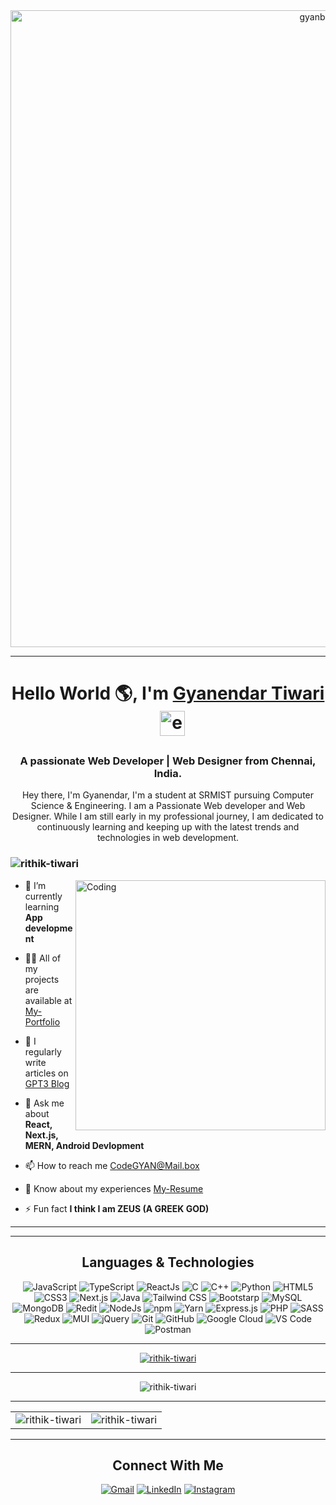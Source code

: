 <div align="center">
  <img width="1019" alt="gyanbanner_img" src="https://github.com/rithik-tiwari/rithik-tiwari/assets/93036942/a8db12b5-3adb-4715-a20c-aa1d04600424">
</div>

<hr/>

<h1 align="center">Hello World 🌎, I'm <a href="https://rithik-tiwari.github.io/dev_portfolio">Gyanendar Tiwari</a> &nbsp; <img alt="emoji" width="40" src="https://media.giphy.com/media/v1.Y2lkPTc5MGI3NjExZjByMXhnYnR2eTN1NTQzdW9tNHk3ZXk3cDllaHM2eDA4M296bXprZyZlcD12MV9pbnRlcm5hbF9naWZfYnlfaWQmY3Q9Zw/WtOkaikiwaR87ZvAFH/giphy.gif" /></h1>

<h3 align="center">A passionate Web Developer | Web Designer from Chennai, India.</h3>


<div>
  <p align="center">
  Hey there, I'm Gyanendar, I'm a student at SRMIST pursuing Computer Science & Engineering. I am a Passionate Web developer and Web Designer. While I am still early in my professional journey, I am dedicated to continuously learning and keeping up with the latest trends and technologies in web development.
  </p>
</div>


<h3>
  <p align="left">
    <img src="https://komarev.com/ghpvc/?username=rithik-tiwari&label=Profile%20views&color=0e75b6&style=for-the-badge" alt="rithik-tiwari" />
  </p>
</h3>


<img align="right" alt="Coding" width="400" src="https://media.giphy.com/media/v1.Y2lkPTc5MGI3NjExMzRpN3pzMWZ6YXhnbm0xN212bGUzc2IwenI2MDEybXk1b2x4Yzh6ZiZlcD12MV9pbnRlcm5hbF9naWZfYnlfaWQmY3Q9Zw/qgQUggAC3Pfv687qPC/giphy.gif"/>

- 🌱 I’m currently learning **App development**

- 👨‍💻 All of my projects are available at [My-Portfolio](https://rithik-tiwari.github.io/dev_portfolio)

- 📝 I regularly write articles on [GPT3 Blog](https://rithik-tiwari.github.io/gpt3__blog)

- 💬 Ask me about **React, Next.js, MERN, Android Devlopment**

- 📫 How to reach me [CodeGYAN@Mail.box](mailto:gyantiwari10101@gmail.com)

- 📄 Know about my experiences [My-Resume](https://drive.google.com/file/d/1UoqvQbpUkUMX8vv6oK_hxwy0EeGT-NYI/view)

- ⚡ Fun fact **I think I am ZEUS (A GREEK GOD)**


-------
<hr/>
<div>
  <h2 align="center">Languages & Technologies</h2>
  <p align="center"> 
  <img alt="JavaScript" src="https://img.shields.io/badge/javascript-%23323330.svg?&style=for-the-badge&logo=javascript&logoColor=%23F7DF1E" />
  <img alt="TypeScript" src="https://img.shields.io/badge/typescript-%23007ACC.svg?style=for-the-badge&logo=typescript&logoColor=white" />
  <img alt="ReactJs" src="https://img.shields.io/badge/React-20232A?style=for-the-badge&logo=react&logoColor=61DAFB" />
  <img alt="C" src="https://img.shields.io/badge/c-%2300599C.svg?&style=for-the-badge&logo=c&logoColor=white" /> 
  <img alt="C++" src="https://img.shields.io/badge/c++-%2300599C.svg?&style=for-the-badge&logo=c%2B%2B&ogoColor=white" /> 
  <img alt="Python" src="https://img.shields.io/badge/python-%2314354C.svg?style=for-the-badge&logo=python&logoColor=white"/>
  <img alt="HTML5" src="https://img.shields.io/badge/html5-%23E34F26.svg?&style=for-the-badge&logo=html5&logoColor=white" />
  <img alt="CSS3" src="https://img.shields.io/badge/css3-%231572B6.svg?&style=for-the-badge&logo=css3&logoColor=white" />
  <img alt="Next.js" src="https://img.shields.io/badge/Next-black?style=for-the-badge&logo=next.js&logoColor=white" />
  <img alt="Java" src="https://img.shields.io/badge/java-%23ED8B00.svg?&style=for-the-badge&logo=java&logoColor=white" /> 
  <img alt="Tailwind CSS" src="https://img.shields.io/badge/tailwindcss-%2338B2AC.svg?style=for-the-badge&logo=tailwind-css&logoColor=white" />
  <img alt="Bootstarp" src="https://img.shields.io/badge/bootstrap-%23563D7C.svg?style=for-the-badge&logo=bootstrap&logoColor=white" />
  <img alt="MySQL" src="https://img.shields.io/badge/MySQL-00000F?style=for-the-badge&logo=mysql&logoColor=white" />
  <img alt="MongoDB" src="https://img.shields.io/badge/MongoDB-white?style=for-the-badge&logo=mongodb&logoColor=4EA94B" />
  <img alt="Redit" src="https://img.shields.io/badge/redis-%23DD0031.svg?style=for-the-badge&logo=redis&logoColor=white" />
  <img alt="NodeJs" src="https://img.shields.io/badge/Node.js-339933?style=for-the-badge&logo=nodedotjs&logoColor=white" />
  <img alt="npm" src="https://img.shields.io/badge/npm-CB3837?style=for-the-badge&logo=npm&logoColor=white" />
  <img alt="Yarn" src="https://img.shields.io/badge/yarn-%232C8EBB.svg?style=for-the-badge&logo=yarn&logoColor=white" />
  <img alt="Express.js" src="https://img.shields.io/badge/Express.js-000000?style=for-the-badge&logo=express&logoColor=white" />
  <img alt="PHP" src="https://img.shields.io/badge/php-%23777BB4.svg?style=for-the-badge&logo=php&logoColor=white" />  
  <img alt="SASS" src="https://img.shields.io/badge/SASS-hotpink.svg?style=for-the-badge&logo=SASS&logoColor=white" />  
  <img alt="Redux" src="https://img.shields.io/badge/redux-%23593d88.svg?style=for-the-badge&logo=redux&logoColor=white" />
  <img alt="MUI" src="https://img.shields.io/badge/MUI-%230081CB.svg?style=for-the-badge&logo=mui&logoColor=white" />
  <img alt="jQuery" src="https://img.shields.io/badge/jQuery-0769AD?style=for-the-badge&logo=jquery&logoColor=white" />
  <img alt="Git" src="https://img.shields.io/badge/Git-F05032?style=for-the-badge&logo=git&logoColor=white" />
  <img alt="GitHub" src="https://img.shields.io/badge/github-%23121011.svg?style=for-the-badge&logo=github&logoColor=white" />
  <img alt="Google Cloud" src="https://img.shields.io/badge/Google_Cloud-4285F4?style=for-the-badge&logo=google-cloud&logoColor=white" />  
  <img alt="VS Code" src="https://img.shields.io/badge/Visual_Studio_Code-0078D4?style=for-the-badge&logo=visual%20studio%20code&logoColor=white" />
  <img alt="Postman" src="https://img.shields.io/badge/Postman-FF6C37?style=for-the-badge&logo=postman&logoColor=white" />  
  </p>
</div>

<div />
<hr/>

<p align="center"> <a href="https://github.com/ryo-ma/github-profile-trophy"><img src="https://github-profile-trophy.vercel.app/?username=rithik-tiwari&theme=onedark" alt="rithik-tiwari" /></a> 
</p>

<hr/>

<p align="center"><img align="center" src="https://github-readme-streak-stats.herokuapp.com/?user=rithik-tiwari&theme=dark" alt="rithik-tiwari" /></p>

<hr/>

<table align="center">
  <tr>
    <td>
      <img align="center" src="https://github-readme-stats.vercel.app/api/top-langs?username=rithik-tiwari&show_icons=true&locale=en&layout=compact&title_color=97f9d8&icon_color=97f9d8&text_color=D3D3D3&bg_color=0,000000,0000ff" alt="rithik-tiwari" />
    </td>
    <td>
      <img align="center" src="https://github-readme-stats.vercel.app/api?username=rithik-tiwari&show_icons=true&locale=en&title_color=97f9d8&icon_color=97f9d8&text_color=D3D3D3&bg_color=0,000000,0000ff" alt="rithik-tiwari" />
    </td>
  </tr>
</table>

<hr/>

<h2 align="center">Connect With Me</h2>

<div align="center">
  <a href="mailto:gyantiwari10101@gmail.com" target="_blank"><img alt="Gmail" src="https://img.shields.io/badge/Gmail-D14836?style=for-the-badge&logo=gmail&logoColor=white" /></a>
  <a href="https://www.linkedin.com/in/gyanendra-tiwari-b65079252/" target="_blank"> <img alt="LinkedIn" src="https://img.shields.io/badge/linkedin-%230077B5.svg?style=for-the-badge&logo=linkedin&logoColor=white" /></a>
  <a href="https://www.instagram.com/_rithik_tiwari_/" target="_blank"><img alt="Instagram" src="https://img.shields.io/badge/instagram-%23E4405F.svg?style=for-the-badge&logo=Instagram&logoColor=white" /></a>
</div>



